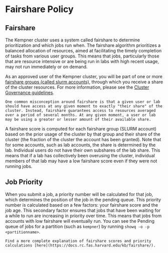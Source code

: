 # Fairshare Policy


## Fairshare

The Kempner cluster uses a system called fairshare to determine prioritization and which jobs run when. The fairshare algorithm prioritizes a balanced allocation of resources, aimed at facilitating the timely completion of tasks from various user groups. This means that jobs, particularly those that are resource intensive or are being run in labs with high recent usage, may not run immediately or on demand. 

As an approved user of the Kempner cluster, you will be part of one or more [fairshare groups (called slurm accounts)](resource_management:understanding_slurm:slurm_accounts), through which you receive a share of the cluster resources.  For more information, please see the [Cluster Governance guidelines](https://sites.harvard.edu/kempner/computing/).

```{tip}
One common misconception around fairshare is that a given user or lab should have access at any given moment to exactly "their share" of the cluster. Instead, fairshare guarantees access to resources averaged over a period of several months. At any given moment, a user or lab may be using a greater or lesser amount of their available share.
```

A fairshare score is computed for each fairshare group (SLURM account) based on the prior usage of the cluster by that group and their share of the cluster (the fraction of the cluster the account has been granted). Note that for some accounts, such as lab accounts, the share is determined by the lab. Individual users do not have their own subshares of the lab share. This means that if a lab has collectively been overusing the cluster, individual members of that lab may have a low fairshare score even if they were not running jobs. 


## Job Priority
When you submit a job, a priority number will be calculated for that job, which determines the position of the job in the pending queue. This priority number is calculated based on a few factors: your fairshare score and the job age. This secondary factor ensures that jobs that have been waiting for a while to run are increasing in priority over time. This means that jobs from accounts with low fairshare will eventually run. You can see the Pending queue of jobs for a partition (such as `kempner`) by running `showq -o -p <partitionname>`. 

```{seealso}
Find a more complete explanation of fairshare scores and priority calculations [here](https://docs.rc.fas.harvard.edu/kb/fairshare/).
```


